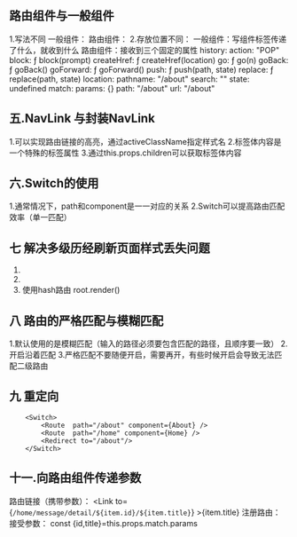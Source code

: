 ## 路由组件与一般组件
1.写法不同
    一般组件：<Home/>
    路由组件： <Route path="/about" component={About} />
2.存放位置不同：
一般组件：写组件标签传递了什么，就收到什么
路由组件：接收到三个固定的属性
history:
    action: "POP"
    block: ƒ block(prompt)
    createHref: ƒ createHref(location)
    go: ƒ go(n)
    goBack: ƒ goBack()
    goForward: ƒ goForward()
    push: ƒ push(path, state)
    replace: ƒ replace(path, state)
location: 
    pathname: "/about"
    search: ""
    state: undefined
match:
    params: {}
    path: "/about"
    url: "/about"
## 五.NavLink 与封装NavLink
1.可以实现路由链接的高亮，通过activeClassName指定样式名
2.标签体内容是一个特殊的标签属性
3.通过this.props.children可以获取标签体内容
## 六.Switch的使用
1.通常情况下，path和component是一一对应的关系
2.Switch可以提高路由匹配效率（单一匹配）
## 七 解决多级历经刷新页面样式丢失问题
1.    <link rel="stylesheet" href="%PUBLIC_URL%/css/bootstrap.css">
2.    <link rel="stylesheet" href="/css/bootstrap.css">
3. 使用hash路由 root.render(<HashRouter><App/></HashRouter>)
## 八 路由的严格匹配与模糊匹配
1.默认使用的是模糊匹配（输入的路径必须要包含匹配的路径，且顺序要一致）
2.开启沿着匹配    <Route exact path="/home" component={Home} />
3.严格匹配不要随便开启，需要再开，有些时候开启会导致无法匹配二级路由
## 九 重定向
        <Switch>
            <Route  path="/about" component={About} /> 
            <Route  path="/home" component={Home} />
            <Redirect to="/about"/>
        </Switch>
## 十一.向路由组件传递参数
路由链接（携带参数）：  <Link to={`/home/message/detail/${item.id}/${item.title}`} >{item.title}</Link>
注册路由： <Route  path="/home/message/detail/:id/:title" component={Detail}></Route>
接受参数：  const {id,title}=this.props.match.params